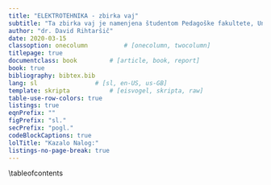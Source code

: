 ```yaml
---
title: "ELEKTROTEHNIKA - zbirka vaj"
subtitle: "Ta zbirka vaj je namenjena študentom Pedagoške fakultete, Univerze v Ljubljani."
author: "dr. David Rihtaršič"
date: 2020-03-15
classoption: onecolumn 			# [onecolumn, twocolumn]
titlepage: true
documentclass: book 		# [article, book, report]
book: true
bibliography: bibtex.bib
lang: sl 				# [sl, en-US, us-GB]
template: skripta			# [eisvogel, skripta, raw] 
table-use-row-colors: true
listings: true
eqnPrefix: ""
figPrefix: "sl."
secPrefix: "pogl."
codeBlockCaptions: true
lolTitle: "Kazalo Nalog:"
listings-no-page-break: true
---
```


\tableofcontents
